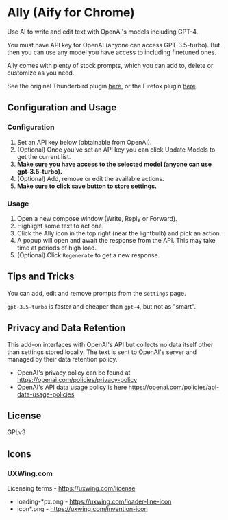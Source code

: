 # Ally (Aify for Chrome)

Use AI to write and edit text with OpenAI's models including GPT-4.

You must have API key for OpenAI (anyone can access GPT-3.5-turbo). But then you can use any model you have access to including finetuned ones.

Ally comes with plenty of stock prompts, which you can add to, delete or customize as you need.

See the original Thunderbird plugin [here](https://github.com/ali-raheem/Aify), or the Firefox plugin [here](https://github.com/ali-raheem/AifyFX).

## Configuration and Usage

### Configuration

1. Set an API key below (obtainable from OpenAI).
2. (Optional) Once you've set an API key you can click Update Models to get the current list.
3. **Make sure you have access to the selected model (anyone can use gpt-3.5-turbo).**
4. (Optional) Add, remove or edit the available actions.
5. **Make sure to click save button to store settings.**

### Usage

1. Open a new compose window (Write, Reply or Forward).
2. Highlight some text to act one.
3. Click the Ally icon in the top right (near the lightbulb) and pick an action.
4. A popup will open and await the response from the API. This may take time at periods of high load.
5. (Optional) Click `Regenerate` to get a new response.

## Tips and Tricks

You can add, edit and remove prompts from the `settings` page.

`gpt-3.5-turbo` is faster and cheaper than `gpt-4`, but not as "smart".

## Privacy and Data Retention

This add-on interfaces with OpenAI's API but collects no data itself other than settings stored locally.
The text is sent to OpenAI's server and managed by their data retention policy.

- OpenAI's privacy policy can be found at https://openai.com/policies/privacy-policy
- OpenAI's API data usage policy is here https://openai.com/policies/api-data-usage-policies

## License

GPLv3

## Icons
### UXWing.com
Licensing terms - https://uxwing.com/license
- loading-*px.png - https://uxwing.com/loader-line-icon
- icon*.png - https://uxwing.com/invention-icon

